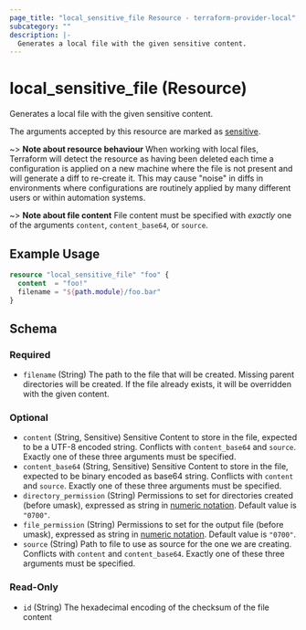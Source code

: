 ```yaml
---
page_title: "local_sensitive_file Resource - terraform-provider-local"
subcategory: ""
description: |-
  Generates a local file with the given sensitive content.
---
```


# local_sensitive_file (Resource)

Generates a local file with the given sensitive content.

The arguments accepted by this resource are marked as
[sensitive](https://learn.hashicorp.com/tutorials/terraform/sensitive-variables).

~> **Note about resource behaviour**
When working with local files, Terraform will detect the resource
as having been deleted each time a configuration is applied on a new machine
where the file is not present and will generate a diff to re-create it. This
may cause "noise" in diffs in environments where configurations are routinely
applied by many different users or within automation systems.

~> **Note about file content**
File content must be specified with _exactly_ one of the arguments `content`,
`content_base64`, or `source`.

## Example Usage

```terraform
resource "local_sensitive_file" "foo" {
  content  = "foo!"
  filename = "${path.module}/foo.bar"
}
```

<!-- schema generated by tfplugindocs -->
## Schema

### Required

- `filename` (String) The path to the file that will be created.
 Missing parent directories will be created.
 If the file already exists, it will be overridden with the given content.

### Optional

- `content` (String, Sensitive) Sensitive Content to store in the file, expected to be a UTF-8 encoded string.
 Conflicts with `content_base64` and `source`.
 Exactly one of these three arguments must be specified.
- `content_base64` (String, Sensitive) Sensitive Content to store in the file, expected to be binary encoded as base64 string.
 Conflicts with `content` and `source`.
 Exactly one of these three arguments must be specified.
- `directory_permission` (String) Permissions to set for directories created (before umask), expressed as string in
 [numeric notation](https://en.wikipedia.org/wiki/File-system_permissions#Numeric_notation).
 Default value is `"0700"`.
- `file_permission` (String) Permissions to set for the output file (before umask), expressed as string in
 [numeric notation](https://en.wikipedia.org/wiki/File-system_permissions#Numeric_notation).
 Default value is `"0700"`.
- `source` (String) Path to file to use as source for the one we are creating.
 Conflicts with `content` and `content_base64`.
 Exactly one of these three arguments must be specified.

### Read-Only

- `id` (String) The hexadecimal encoding of the checksum of the file content